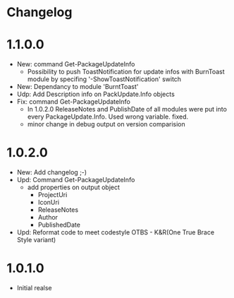 # Changelog
# 1.1.0.0
- New: command Get-PackageUpdateInfo
    - Possibility to push ToastNotification for update infos with BurnToast module by specifing '-ShowToastNotification' switch
- New: Dependancy to module 'BurntToast'
- Udp: Add Description info on PackUpdate.Info objects
- Fix: command Get-PackageUpdateInfo
    - In 1.0.2.0 ReleaseNotes and PublishDate of all modules were put into every PackageUpdate.Info. Used wrong variable. fixed.
    - minor change in debug output on version comparision

# 1.0.2.0
- New: Add changelog ;-)
- Upd: Command Get-PackageUpdateInfo
    - add properties on output object
        - ProjectUri
        - IconUri
        - ReleaseNotes
        - Author
        - PublishedDate
- Upd: Reformat code to meet codestyle OTBS - K&R(One True Brace Style variant)

# 1.0.1.0
- Initial realse